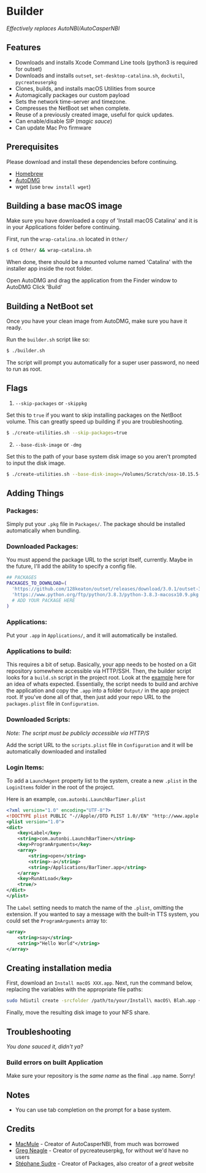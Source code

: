# Builder
*Effectively replaces AutoNBI/AutoCasperNBI*

## Features
* Downloads and installs Xcode Command Line tools (python3 is required for outset)
* Downloads and installs `outset`, `set-desktop-catalina.sh`, `dockutil`, `pycreateuserpkg`
* Clones, builds, and installs macOS Utilities from source
* Automagically packages our custom payload
* Sets the network time-server and timezone.
* Compresses the NetBoot set when complete.
* Reuse of a previously created image, useful for quick updates.
* Can enable/disable SIP (_magic sauce_)
* Can update Mac Pro firmware

## Prerequisites

Please download and install these dependencies before continuing.

* [Homebrew](https://brew.sh)
* [AutoDMG](https://github.com/MagerValp/AutoDMG/releases)
* wget (use `brew install wget`)

## Building a base macOS image

Make sure you have downloaded a copy of 'Install macOS Catalina' and it is in your Applications folder before continuing.

First, run the `wrap-catalina.sh` located in `Other/`
```bash
$ cd Other/ && wrap-catalina.sh
```

When done, there should be a mounted volume named 'Catalina' with the installer app inside the root folder. 

Open AutoDMG and drag the application from the Finder window to AutoDMG
Click 'Build'

## Building a NetBoot set

Once you have your clean image from AutoDMG, make sure you have it ready.

Run the `builder.sh` script like so:
```bash
$ ./builder.sh
```

The script will prompt you automatically for a super user password, no need to run as root.

## Flags
1.  `--skip-packages` or `-skippkg`

Set this to `true` if you want to skip installing packages on the NetBoot volume. 
This can greatly speed up building if you are troubleshooting.
```bash
$ ./create-utilities.sh --skip-packages=true 
```


2. `--base-disk-image` or `-dmg`

Set this to the path of your base system disk image so you aren't prompted to input the disk image.
```bash
$ ./create-utilities.sh --base-disk-image=/Volumes/Scratch/osx-10.15.5-19F2200.apfs.dmg 
```

## Adding Things
### Packages:
Simply put your `.pkg` file in `Packages/`. The package should be installed automatically when bundling.

### Downloaded Packages:
You must append the package URL to the script itself, currently. Maybe in the future, I'll add the ability to specify a config file.
```bash
## PACKAGES
PACKAGES_TO_DOWNLOAD=(
  'https://github.com/128keaton/outset/releases/download/3.0.1/outset-3.0.1.pkg' # outset
  'https://www.python.org/ftp/python/3.8.3/python-3.8.3-macosx10.9.pkg' # Python3
  # ADD YOUR PACKAGE HERE
)
```

### Applications:
Put your `.app` in `Applications/`, and it will automatically be installed.

### Applications to build:
This requires a bit of setup. Basically, your app needs to be hosted on a Git repository somewhere accessible via HTTP/SSH. 
Then, the builder script looks for a `build.sh` script in the project root. Look at the [example](https://github.com/128keaton/macOS-Utilities/blob/05893bc91787667e5ab285f9f1d3067b6fce572a/build.sh)
 here for an idea of whats expected. Essentially, the script needs to build and archive the application and copy the `.app` into a folder `Output/` in the app project root.
 If you've done all of that, then just add your repo URL to the `packages.plist` file in `Configuration`.
 
### Downloaded Scripts:
*Note: The script must be publicly accessible via HTTP/S*

Add the script URL to the `scripts.plist` file in `Configuration` and it will be automatically downloaded and installed

### Login Items:
To add a `LaunchAgent` property list to the system, create a new `.plist` in the `LoginItems` folder in the root of the project.

Here is an example, `com.autonbi.LaunchBarTimer.plist`
```xml
<?xml version="1.0" encoding="UTF-8"?>
<!DOCTYPE plist PUBLIC "-//Apple//DTD PLIST 1.0//EN" "http://www.apple.com/DTDs/PropertyList-1.0.dtd">
<plist version="1.0">
<dict>
	<key>Label</key>
	<string>com.autonbi.LaunchBarTimer</string>
	<key>ProgramArguments</key>
	<array>
		<string>open</string>
		<string>-a</string>
		<string>/Applications/BarTimer.app</string>
	</array>
	<key>RunAtLoad</key>
	<true/>
</dict>
</plist>
```

The `Label` setting needs to match the name of the `.plist`, omitting the extension.
If you wanted to say a message with the built-in TTS system, you could set the `ProgramArguments` array to:
```xml
<array>
	<string>say</string>
	<string>"Hello World"</string>
</array>
```

## Creating installation media
First, download an `Install macOS XXX.app`.
Next, run the command below, replacing the variables with the appropriate file paths:
```bash
sudo hdiutil create -srcfolder /path/to/your/Install\ macOS\ Blah.app ~/Desktop/Output.dmg
```

Finally, move the resulting disk image to your NFS share.

## Troubleshooting
*You done sauced it, didn't ya?*

### Build errors on built Application
Make sure your repository is the *same name* as the final `.app` name. Sorry!

## Notes
* You can use tab completion on the prompt for a base system.

 
## Credits
* [MacMule](https://macmule.com/) - Creator of AutoCasperNBI, from much was borrowed
* [Greg Neagle](https://github.com/gregneagle/pycreateuserpkg) - Creator of pycreateuserpkg, for without we'd have no users
* [Stéphane Sudre](http://s.sudre.free.fr/index.html) - Creator of Packages, also creator of a _great_ website
